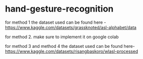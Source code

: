 # hand-gesture-recognition

for method 1 the dataset used can be found here - https://www.kaggle.com/datasets/grassknoted/asl-alphabet/data

for method 2. make sure to implement it on google colab

for method 3 and method 4 the dataset used can be found here- https://www.kaggle.com/datasets/risangbaskoro/wlasl-processed
